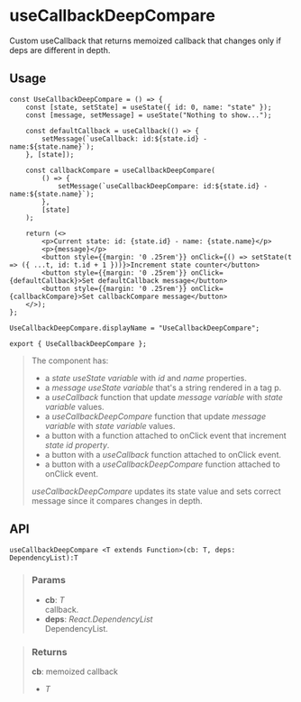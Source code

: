# useCallbackDeepCompare
Custom useCallback that returns memoized callback that changes only if deps are different in depth.

## Usage

```tsx
const UseCallbackDeepCompare = () => {
	const [state, setState] = useState({ id: 0, name: "state" });
	const [message, setMessage] = useState("Nothing to show...");

	const defaultCallback = useCallback(() => {
		setMessage(`useCallback: id:${state.id} - name:${state.name}`);
	}, [state]);

	const callbackCompare = useCallbackDeepCompare(
		() => {
			setMessage(`useCallbackDeepCompare: id:${state.id} - name:${state.name}`);
		},
		[state]
	);

	return (<>
		<p>Current state: id: {state.id} - name: {state.name}</p>
		<p>{message}</p>
		<button style={{margin: '0 .25rem'}} onClick={() => setState(t => ({ ...t, id: t.id + 1 }))}>Increment state counter</button>
		<button style={{margin: '0 .25rem'}} onClick={defaultCallback}>Set defaultCallback message</button>
		<button style={{margin: '0 .25rem'}} onClick={callbackCompare}>Set callbackCompare message</button>
	</>);
};

UseCallbackDeepCompare.displayName = "UseCallbackDeepCompare";

export { UseCallbackDeepCompare };
```

> The component has:
> - a _state useState variable_ with _id_ and _name_ properties.
> - a _message useState variable_ that's a string rendered in a tag p.
> - a _useCallback_ function that update _message variable_ with _state variable_ values.
> - a _useCallbackDeepCompare_ function that update _message variable_ with _state variable_ values.
> - a button with a function attached to onClick event that increment _state id property_.
> - a button with a _useCallback_ function attached to onClick event.
> - a button with a _useCallbackDeepCompare_ function attached to onClick event.
> 
> _useCallbackDeepCompare_ updates its state value and sets correct message since it compares changes in depth.


## API

```tsx
useCallbackDeepCompare <T extends Function>(cb: T, deps: DependencyList):T 
```

> ### Params
>
> - __cb__: _T_  
callback.
> - __deps__: _React.DependencyList_  
DependencyList.
>

> ### Returns
>
> __cb__: memoized callback
> - _T_  
>